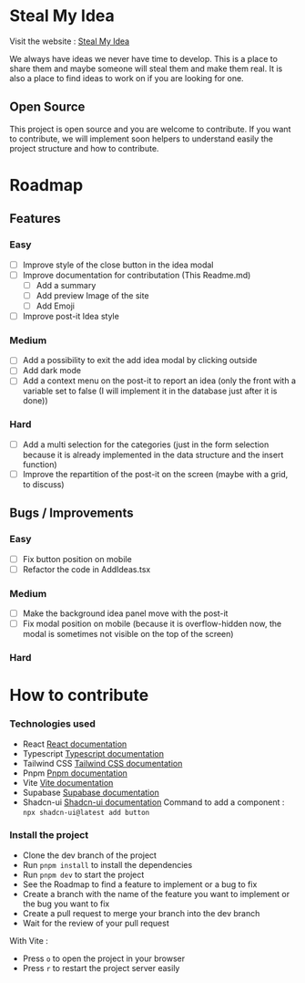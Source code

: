 # Steal My Idea

Visit the website : [Steal My Idea](https://steal-my-idea.today/)

We always have ideas we never have time to develop. This is a place to share them and maybe someone will steal them and make them real.
It is also a place to find ideas to work on if you are looking for one.

## Open Source

This project is open source and you are welcome to contribute. If you want to contribute, we will implement soon helpers to understand easily the project structure and how to contribute.

# Roadmap

## Features

### Easy

- [ ] Improve style of the close button in the idea modal
- [ ] Improve documentation for contributation (This Readme.md)
  - [ ] Add a summary
  - [ ] Add preview Image of the site
  - [ ] Add Emoji
- [ ] Improve post-it Idea style

### Medium

- [ ] Add a possibility to exit the add idea modal by clicking outside
- [ ] Add dark mode
- [ ] Add a context menu on the post-it to report an idea (only the front with a variable set to false (I will implement it in the database just after it is done))

### Hard

- [ ] Add a multi selection for the categories (just in the form selection because it is already implemented in the data structure and the insert function)
- [ ] Improve the repartition of the post-it on the screen (maybe with a grid, to discuss)

## Bugs / Improvements

### Easy

- [ ] Fix button position on mobile
- [ ] Refactor the code in AddIdeas.tsx

### Medium

- [ ] Make the background idea panel move with the post-it
- [ ] Fix modal position on mobile (because it is overflow-hidden now, the modal is sometimes not visible on the top of the screen)

### Hard

# How to contribute

### Technologies used

- React
  [React documentation](https://reactjs.org/docs/getting-started.html)
- Typescript
  [Typescript documentation](https://www.typescriptlang.org/docs/)
- Tailwind CSS
  [Tailwind CSS documentation](https://tailwindcss.com/docs)
- Pnpm
  [Pnpm documentation](https://pnpm.io/)
- Vite
  [Vite documentation](https://vitejs.dev/guide/)
- Supabase
  [Supabase documentation](https://supabase.io/docs/)
- Shadcn-ui
  [Shadcn-ui documentation](https://shadcn-ui.vercel.app/)
  Command to add a component : `npx shadcn-ui@latest add button`

### Install the project

- Clone the dev branch of the project
- Run `pnpm install` to install the dependencies
- Run `pnpm dev` to start the project
- See the Roadmap to find a feature to implement or a bug to fix
- Create a branch with the name of the feature you want to implement or the bug you want to fix
- Create a pull request to merge your branch into the dev branch
- Wait for the review of your pull request

With Vite :

- Press `o` to open the project in your browser
- Press `r` to restart the project server easily
